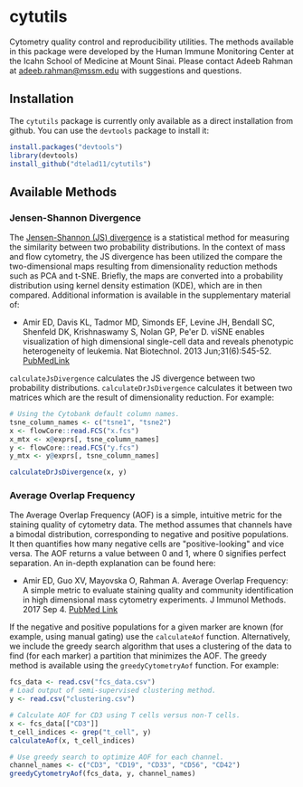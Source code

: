 # cytutils
Cytometry quality control and reproducibility utilities. The methods available
in this package were developed by the Human Immune Monitoring Center at the
Icahn School of Medicine at Mount Sinai. Please contact Adeeb Rahman at
adeeb.rahman@mssm.edu with suggestions and questions.

## Installation

The `cytutils` package is currently only available as a direct installation from
github. You can use the `devtools` package to install it:

```r
install.packages("devtools")
library(devtools)
install_github("dtelad11/cytutils")
```

## Available Methods

### Jensen-Shannon Divergence

The [Jensen-Shannon (JS) divergence](https://en.wikipedia.org/wiki/Jensen%E2%80%93Shannon_divergence)
is a statistical method for measuring the similarity between two probability
distributions. In the context of mass and flow cytometry, the JS divergence has
been utilized the compare the two-dimensional maps resulting from dimensionality
reduction methods such as PCA and t-SNE. Briefly, the maps are converted into
a probability distribution using kernel density estimation (KDE), which are in
then compared. Additional information is available in the supplementary
material of:

* Amir ED, Davis KL, Tadmor MD, Simonds EF, Levine JH, Bendall SC, Shenfeld DK,
Krishnaswamy S, Nolan GP, Pe'er D. viSNE enables visualization of high
dimensional single-cell data and reveals phenotypic heterogeneity of leukemia.
Nat Biotechnol. 2013 Jun;31(6):545-52.
[PubMedLink](https://www.ncbi.nlm.nih.gov/pmc/articles/PMC4076922/)

`calculateJsDivergence` calculates the JS divergence between two probability
distributions. `calculateDrJsDivergence` calculates it between two matrices
which are the result of dimensionality reduction. For example:

```r
# Using the Cytobank default column names.
tsne_column_names <- c("tsne1", "tsne2")
x <- flowCore::read.FCS("x.fcs")
x_mtx <- x@exprs[, tsne_column_names]
y <- flowCore::read.FCS("y.fcs")
y_mtx <- y@exprs[, tsne_column_names]

calculateDrJsDivergence(x, y)
```

### Average Overlap Frequency

The Average Overlap Frequency (AOF) is a simple, intuitive metric for the
staining quality of cytometry data. The method assumes that channels have a
bimodal distribution, corresponding to negative and positive populations. It
then quantifies how many negative cells are "positive-looking" and vice versa.
The AOF returns a value between 0 and 1, where 0 signifies perfect separation.
An in-depth explanation can be found here:

* Amir ED, Guo XV, Mayovska O, Rahman A. Average Overlap Frequency: A simple
metric to evaluate staining quality and community identification in high
dimensional mass cytometry experiments. J Immunol Methods. 2017 Sep 4.
[PubMed Link](https://www.ncbi.nlm.nih.gov/pubmed/28882613)

If the negative and positive populations for a given marker are known (for
example, using manual gating) use the `calculateAof` function. Alternatively,
we include the greedy search algorithm that uses a clustering of the data to
find (for each marker) a partition that minimizes the AOF. The greedy method is
available using the `greedyCytometryAof` function. For example:

```r
fcs_data <- read.csv("fcs_data.csv")
# Load output of semi-supervised clustering method.
y <- read.csv("clustering.csv")

# Calculate AOF for CD3 using T cells versus non-T cells.
x <- fcs_data[["CD3"]]
t_cell_indices <- grep("t_cell", y)
calculateAof(x, t_cell_indices)

# Use greedy search to optimize AOF for each channel.
channel_names <- c("CD3", "CD19", "CD33", "CD56", "CD42")
greedyCytometryAof(fcs_data, y, channel_names)
```
